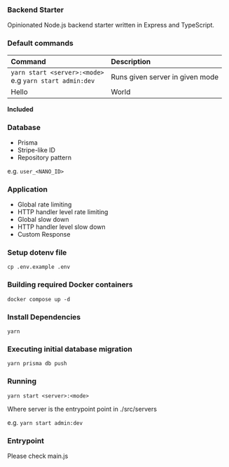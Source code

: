 ### Backend Starter

Opinionated Node.js backend starter written in Express and TypeScript.

### Default commands

| Command                                                      | Description                     |
| :----------------------------------------------------------- | :------------------------------ |
| `yarn start <server>:<mode>` <br> e.g `yarn start admin:dev` | Runs given server in given mode |
|Hello|World|

**Included**

### Database

- Prisma
- Stripe-like ID
- Repository pattern

e.g. `user_<NANO_ID>`

### Application

- Global rate limiting
- HTTP handler level rate limiting
- Global slow down
- HTTP handler level slow down
- Custom Response

### Setup dotenv file

`cp .env.example .env`

### Building required Docker containers

`docker compose up -d`

### Install Dependencies

`yarn`

### Executing initial database migration

`yarn prisma db push`

### Running

`yarn start <server>:<mode>`

Where server is the entrypoint point in ./src/servers

e.g.
`yarn start admin:dev`

### Entrypoint

Please check main.js
